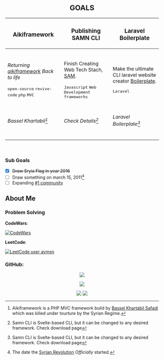 <!-- <div align="center"> 
  <h3><i> Want to help me become a GitHub Star? <a href="https://stars.github.com/nominate/">Nominate Me</a> </i></h3>
</div> 
<div align="center"> 
   <h6> <sub>#FreeBassel</sub> </h6>
</div>

> [!Important] 
> Want any help? [Contact Me](https://instagram.com/aymxneid)! 

-->


<div align="center"> 



<h1> <sub>GOALS</sub> </h1>


|<h3>Aikiframework</h3>|<h3>Publishing SAMN CLI</h3>|<h3>Laravel Boilerplate</h3>|
|-|-|-|
|<br><p><i>Returning [aikiframework](https://github.com/aikiframework/aikiframework) Back to life</i></p><kbd>open-source</kbd> <kbd>revive-code</kbd> <kbd>php</kbd> <kbd>MVC</kbd><br><br>|<br><p>Finish Creating Web Tech Stach, [SAM](https://github.com/samn-cli/).</p><kbd>Javascript</kbd> <kbd>Web Development</kbd> <kbd>frameworks</kbd><br><br>|<br><p> Make the ultimate CLI laravel website <br> creator [Boilerplate](https://github.com/laravel-boilerplate/).</p><kbd>Laravel</kbd><br><br>|
|<h6>Bassel Khartabil[^1]</h6>|<h6>Check Details[^2]</h6>|<h6>Laravel Boilerplate[^2]</h6>|

</div>

<br>

<h3> Sub Goals </h3>

- [x] ~~Draw Sryia Flag in year 2016~~
- [ ] Draw something on march 15, 2011[^3]
- [ ] Expanding [#1 community](https://github.com/programmercommunity)

<h2> About Me </h2>


<h3> Problem Solving </h3>

**CodeWars**: 

[![CodeWars](https://www.codewars.com/users/aymxn/badges/large)](https://codewars.com/users/aymxn/)

**LeetCode**: 

[![LeetCode user aymxn](https://img.shields.io/badge/dynamic/json?style=for-the-badge&labelColor=black&color=%23ffa116&label=Ranking&query=ranking&url=https%3A%2F%2Fleetcode-badge.vercel.app%2Fapi%2Fusers%2Faymxn&logo=leetcode&logoColor=yellow)](https://leetcode.com/aymxn/)

<!-- <b>
<img src="https://leetcode-badge-showcase.vercel.app/api?username=anwendeng&theme=github-dark&filter=comp&border=border&animated=true" alt="LeetCode Badges"/>
<img src="https://leetcode-badge-showcase.vercel.app/api?username=anwendeng&theme=github-dark&filter=study&border=border&animated=true" alt="LeetCode Badges"/>
</b> <img src="https://leetcode-badge-showcase.vercel.app/api?username=anwendeng&theme=github-dark&filter=daily&border=border&animated=true" alt="LeetCode Badges"/>

<img src="https://leetcode-badge-showcase.vercel.app/api?username=anwendeng&theme=github-dark&border=border&animated=true">

-->

<h3> GitHub: </h3>

<div align="center">
  
  ![](https://github-profile-trophy.vercel.app/?username=eymeen&no-bg=true&no-frame=true&theme=onestar)

</div>



<div align="center">
  
![](https://github-readme-stats.vercel.app/api?username=eymeen&show_icons=true&bg_color=0E1511&title_color=B5D9C1&text_color=FFFFFF&icon_color=0DD754&border_color=0DD754&include_all_commits=true&show=reviews,discussions_started,discussions_answered,prs_merged,prs_merged_percentage&rank_icon=github&custom_title=King%20Ayman%27s%20GitHub%20Stats&card_width=846)
  
![](https://github-readme-streak-stats.herokuapp.com?user=eymeen&background=0E1511&border=0DD754&ring=0DD754&fire=F34DD7&currStreakNum=9489F3&sideNums=9489F3&currStreakLabel=FFFFFF&sideLabels=FFFFFF&dates=CCCCCC&stroke=0DD754&card_width=418&card_height=215) ![](https://github-readme-stats.vercel.app/api/top-langs/?username=eymeen&show_icons=true&bg_color=0E1511&title_color=B5D9C1&text_color=FFFFFF&icon_color=0DD754&border_color=0DD754&layout=donut&card_width=373)

</div>






[^1]: Aikiframework is a PHP MVC framework build by <a href="https://en.wikipedia.org/wiki/Bassel_Khartabil">Bassel Khartabil Safadi</a> which was killed under tourture by the Syrian Regime.
[^2]: Samn CLI is Svelte-based CLI, but it can be changed to any desired framework. Check download page
[^3]: The date the [Syrian Revolution](https://github.com/blog/syria/en.MD) *Officially* started.

